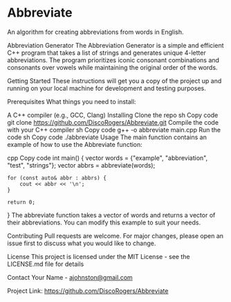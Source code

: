 # Abbreviate
An algorithm for creating abbreviations from words in English.

Abbreviation Generator
The Abbreviation Generator is a simple and efficient C++ program that takes a list of strings and generates unique 4-letter abbreviations. The program prioritizes iconic consonant combinations and consonants over vowels while maintaining the original order of the words.

Getting Started
These instructions will get you a copy of the project up and running on your local machine for development and testing purposes.

Prerequisites
What things you need to install:

A C++ compiler (e.g., GCC, Clang)
Installing
Clone the repo
sh
Copy code
git clone https://github.com/DiscoRogers/Abbreviate.git
Compile the code with your C++ compiler
sh
Copy code
g++ -o abbreviate main.cpp
Run the code
sh
Copy code
./abbreviate
Usage
The main function contains an example of how to use the Abbreviate function:

cpp
Copy code
int main() {
    vector<string> words = {"example", "abbreviation", "test", "strings"};
    vector<string> abbrs = abbreviate(words);

    for (const auto& abbr : abbrs) {
        cout << abbr << '\n';
    }

    return 0;
}
The abbreviate function takes a vector of words and returns a vector of their abbreviations. You can modify this example to suit your needs.

Contributing
Pull requests are welcome. For major changes, please open an issue first to discuss what you would like to change.

License
This project is licensed under the MIT License - see the LICENSE.md file for details

Contact
Your Name - ajohnston@gmail.com

Project Link: https://github.com/DiscoRogers/Abbreviate
